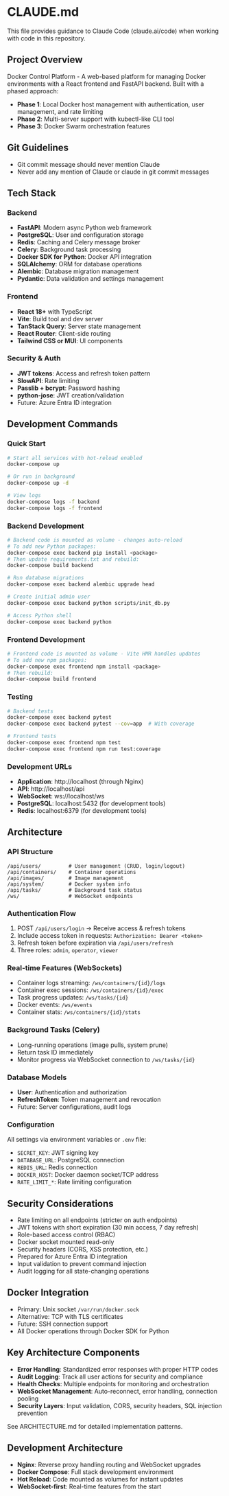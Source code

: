 # CLAUDE.md

This file provides guidance to Claude Code (claude.ai/code) when working with code in this repository.

## Project Overview

Docker Control Platform - A web-based platform for managing Docker environments with a React frontend and FastAPI backend. Built with a phased approach:
- **Phase 1**: Local Docker host management with authentication, user management, and rate limiting
- **Phase 2**: Multi-server support with kubectl-like CLI tool
- **Phase 3**: Docker Swarm orchestration features

## Git Guidelines
- Git commit message should never mention Claude 
- Never add any mention of Claude or claude in git commit messages

## Tech Stack

### Backend
- **FastAPI**: Modern async Python web framework
- **PostgreSQL**: User and configuration storage
- **Redis**: Caching and Celery message broker
- **Celery**: Background task processing
- **Docker SDK for Python**: Docker API integration
- **SQLAlchemy**: ORM for database operations
- **Alembic**: Database migration management
- **Pydantic**: Data validation and settings management

### Frontend
- **React 18+** with TypeScript
- **Vite**: Build tool and dev server
- **TanStack Query**: Server state management
- **React Router**: Client-side routing
- **Tailwind CSS or MUI**: UI components

### Security & Auth
- **JWT tokens**: Access and refresh token pattern
- **SlowAPI**: Rate limiting
- **Passlib + bcrypt**: Password hashing
- **python-jose**: JWT creation/validation
- Future: Azure Entra ID integration

## Development Commands

### Quick Start
```bash
# Start all services with hot-reload enabled
docker-compose up

# Or run in background
docker-compose up -d

# View logs
docker-compose logs -f backend
docker-compose logs -f frontend
```

### Backend Development
```bash
# Backend code is mounted as volume - changes auto-reload
# To add new Python packages:
docker-compose exec backend pip install <package>
# Then update requirements.txt and rebuild:
docker-compose build backend

# Run database migrations
docker-compose exec backend alembic upgrade head

# Create initial admin user
docker-compose exec backend python scripts/init_db.py

# Access Python shell
docker-compose exec backend python
```

### Frontend Development
```bash
# Frontend code is mounted as volume - Vite HMR handles updates
# To add new npm packages:
docker-compose exec frontend npm install <package>
# Then rebuild:
docker-compose build frontend
```

### Testing
```bash
# Backend tests
docker-compose exec backend pytest
docker-compose exec backend pytest --cov=app  # With coverage

# Frontend tests
docker-compose exec frontend npm test
docker-compose exec frontend npm run test:coverage
```

### Development URLs
- **Application**: http://localhost (through Nginx)
- **API**: http://localhost/api
- **WebSocket**: ws://localhost/ws
- **PostgreSQL**: localhost:5432 (for development tools)
- **Redis**: localhost:6379 (for development tools)

## Architecture

### API Structure
```
/api/users/         # User management (CRUD, login/logout)
/api/containers/    # Container operations
/api/images/        # Image management
/api/system/        # Docker system info
/api/tasks/         # Background task status
/ws/                # WebSocket endpoints
```

### Authentication Flow
1. POST `/api/users/login` → Receive access & refresh tokens
2. Include access token in requests: `Authorization: Bearer <token>`
3. Refresh token before expiration via `/api/users/refresh`
4. Three roles: `admin`, `operator`, `viewer`

### Real-time Features (WebSockets)
- Container logs streaming: `/ws/containers/{id}/logs`
- Container exec sessions: `/ws/containers/{id}/exec`
- Task progress updates: `/ws/tasks/{id}`
- Docker events: `/ws/events`
- Container stats: `/ws/containers/{id}/stats`

### Background Tasks (Celery)
- Long-running operations (image pulls, system prune)
- Return task ID immediately
- Monitor progress via WebSocket connection to `/ws/tasks/{id}`

### Database Models
- **User**: Authentication and authorization
- **RefreshToken**: Token management and revocation
- Future: Server configurations, audit logs

### Configuration
All settings via environment variables or `.env` file:
- `SECRET_KEY`: JWT signing key
- `DATABASE_URL`: PostgreSQL connection
- `REDIS_URL`: Redis connection
- `DOCKER_HOST`: Docker daemon socket/TCP address
- `RATE_LIMIT_*`: Rate limiting configuration

## Security Considerations
- Rate limiting on all endpoints (stricter on auth endpoints)
- JWT tokens with short expiration (30 min access, 7 day refresh)
- Role-based access control (RBAC)
- Docker socket mounted read-only
- Security headers (CORS, XSS protection, etc.)
- Prepared for Azure Entra ID integration
- Input validation to prevent command injection
- Audit logging for all state-changing operations

## Docker Integration
- Primary: Unix socket `/var/run/docker.sock`
- Alternative: TCP with TLS certificates
- Future: SSH connection support
- All Docker operations through Docker SDK for Python

## Key Architecture Components
- **Error Handling**: Standardized error responses with proper HTTP codes
- **Audit Logging**: Track all user actions for security and compliance
- **Health Checks**: Multiple endpoints for monitoring and orchestration
- **WebSocket Management**: Auto-reconnect, error handling, connection pooling
- **Security Layers**: Input validation, CORS, security headers, SQL injection prevention

See ARCHITECTURE.md for detailed implementation patterns.

## Development Architecture
- **Nginx**: Reverse proxy handling routing and WebSocket upgrades
- **Docker Compose**: Full stack development environment
- **Hot Reload**: Code mounted as volumes for instant updates
- **WebSocket-first**: Real-time features from the start